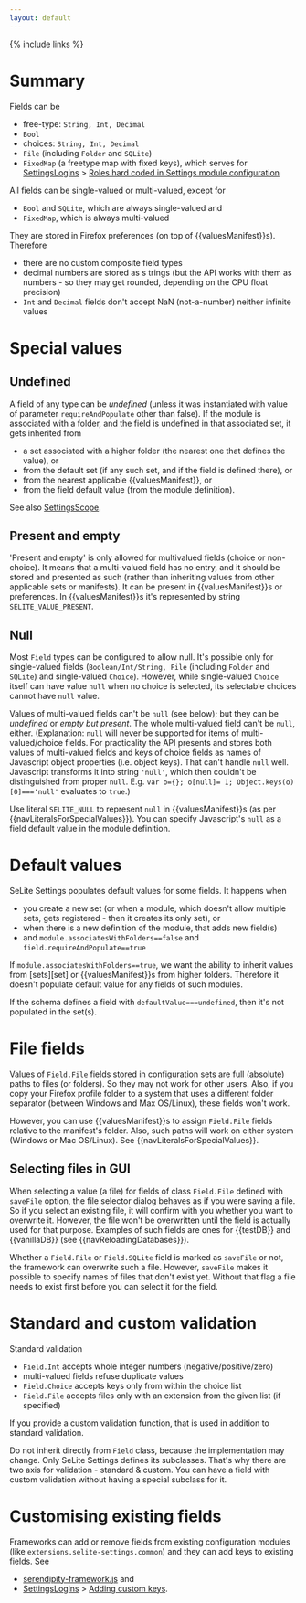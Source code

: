 ```yaml
---
layout: default
---
```

{% include links %}

# Summary #
Fields can be

  * free-type: `String, Int, Decimal`
  * `Bool`
  * choices: `String, Int, Decimal`
  * `File` (including `Folder` and `SQLite`)
  * `FixedMap` (a freetype map with fixed keys), which serves for [SettingsLogins](SettingsLogins) > [Roles hard coded in Settings module configuration](SettingsLogins#roles-hard-coded-in-settings-module-configuration)

All fields can be single-valued or multi-valued, except for

  * `Bool` and `SQLite`, which are always single-valued and
  * `FixedMap`, which is always multi-valued

They are stored in Firefox preferences (on top of {{valuesManifest}}s). Therefore

  * there are no custom composite field types
  * decimal numbers are stored as s trings (but the API works with them as numbers - so they may get rounded, depending on the CPU float precision)
  * `Int` and `Decimal` fields don't accept NaN (not-a-number) neither infinite values

# Special values #

## Undefined ##
A field of any type can be _undefined_ (unless it was instantiated with value of parameter `requireAndPopulate` other than false). If the module is associated with a folder, and the field is undefined in that associated set, it gets inherited from

  * a set associated with a higher folder (the nearest one that defines the value), or
  * from the default set (if any such set, and if the field is defined there), or
  * from the nearest applicable {{valuesManifest}}, or
  * from the field default value (from the module definition).

See also [SettingsScope](SettingsScope).

## Present and empty ##
'Present and empty' is only allowed for multivalued fields (choice or non-choice). It means that a multi-valued field has no entry, and it should be stored and presented as such (rather than inheriting values from other applicable sets or manifests). It can be present in {{valuesManifest}}s or preferences. In {{valuesManifest}}s it's represented by string `SELITE_VALUE_PRESENT`.

## Null ##
Most `Field` types can be configured to allow null. It's possible only for single-valued fields (`Boolean/Int/String, File` (including `Folder` and `SQLite`) and single-valued `Choice`). However, while single-valued `Choice` itself can have value `null` when no choice is selected, its selectable choices cannot have `null` value.

Values of multi-valued fields can't be `null` (see below); but they can be _undefined_ or _empty but present_. The whole multi-valued field can't be `null`, either. (Explanation: `null` will never be supported for items of multi-valued/choice fields. For practicality the API presents and stores both values of multi-valued fields and keys of choice fields as names of Javascript object properties (i.e. object keys). That can't handle `null` well. Javascript transforms it into string `'null'`, which then couldn't be distinguished from proper `null`. E.g. `var o={}; o[null]= 1; Object.keys(o)[0]==='null'` evaluates to `true`.)

Use literal `SELITE_NULL` to represent `null` in {{valuesManifest}}s (as per {{navLiteralsForSpecialValues}}). You can specify Javascript's `null` as a field default value in the module definition.

# Default values #
SeLite Settings populates default values for some fields. It happens when

  * you create a new set (or when a module, which doesn't allow multiple sets, gets registered - then it creates its only set), or
  * when there is a new definition of the module, that adds new field(s)
  * and `module.associatesWithFolders==false` and `field.requireAndPopulate==true`

If `module.associatesWithFolders==true`, we want the ability to inherit values from [sets][set] or {{valuesManifest}}s from higher folders. Therefore it doesn't populate default value for any fields of such modules.

If the schema defines a field with `defaultValue===undefined`, then it's not populated in the set(s).

# File fields #
Values of `Field.File` fields stored in configuration sets are full (absolute) paths to files (or folders). So they may not work for other users. Also, if you copy your Firefox profile folder to a system that uses a different folder separator (between Windows and Max OS/Linux), these fields won't work.

However, you can use {{valuesManifest}}s to assign `Field.File` fields relative to the manifest's folder. Also, such paths will work on either system (Windows or Mac OS/Linux). See {{navLiteralsForSpecialValues}}.

## Selecting files in GUI ##
When selecting a value (a file) for fields of class `Field.File` defined with `saveFile` option, the file selector dialog behaves as if you were saving a file. So if you select an existing file, it will confirm with you whether you want to overwrite it. However, the file won't be overwritten until the field is actually used for that purpose. Examples of such fields are ones for {{testDB}} and {{vanillaDB}} (see {{navReloadingDatabases}}).

Whether a `Field.File` or `Field.SQLite` field is marked as `saveFile` or not, the framework can overwrite such a file. However, `saveFile` makes it possible to specify names of files that don't exist yet. Without that flag a file needs to exist first before you can select it for the field.

# Standard and custom validation #
Standard validation

  * `Field.Int` accepts whole integer numbers (negative/positive/zero)
  * multi-valued fields refuse duplicate values
  * `Field.Choice` accepts keys only from within the choice list
  * `Field.File` accepts files only with an extension from the given list (if specified)

If you provide a custom validation function, that is used in addition to standard validation.

Do not inherit directly from `Field` class, because the implementation may change. Only SeLite Settings defines its subclasses. That's why there are two axis for validation - standard & custom. You can have a field with custom validation without having a special subclass for it.

# Customising existing fields #
Frameworks can add or remove fields from existing configuration modules (like `extensions.selite-settings.common`) and they can add keys to existing fields. See

  * [serendipity-framework.js](https://code.google.com/p/selite/source/browse/serendipity/serendipity-framework.js) and
  * [SettingsLogins](SettingsLogins) > [Adding custom keys](SettingsLogins#adding-custom-keys).